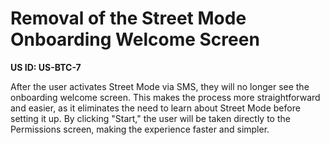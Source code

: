 # Removal of the Street Mode Onboarding Welcome Screen

**US ID: US-BTC-7**

After the user activates Street Mode via SMS, they will no longer see the onboarding welcome screen. This makes the process more straightforward and easier, as it eliminates the need to learn about Street Mode before setting it up. By clicking "Start," the user will be taken directly to the Permissions screen, making the experience faster and simpler.